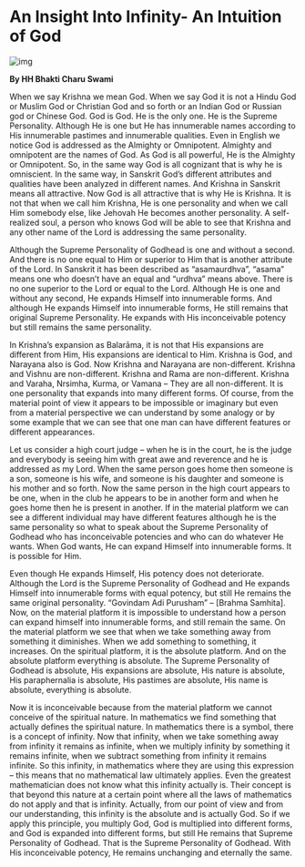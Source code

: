 # An Insight Into Infinity- An Intuition of God

![img](https://i.imgur.com/CQuR2bL.jpg)

**By HH Bhakti Charu Swami**

When we say Krishna we mean God. When we say God it is not a Hindu God or Muslim God or Christian God and so forth or an Indian God or Russian god or Chinese God. God is God. He is the only one. He is the Supreme Personality. Although He is one but He has innumerable names according to His innumerable pastimes and innumerable qualities. Even in English we notice God is addressed as the Almighty or Omnipotent. Almighty and omnipotent are the names of God. As God is all powerful, He is the Almighty or Omnipotent. So, in the same way God is all cognizant that is why he is omniscient. In the same way, in Sanskrit God’s different attributes and qualities have been analyzed in different names. And Krishna in Sanskrit means all attractive. Now God is all attractive that is why He is Krishna. It is not that when we call him Krishna, He is one personality and when we call Him somebody else, like Jehovah He becomes another personality. A self-realized soul, a person who knows God will be able to see that Krishna and any other name of the Lord is addressing the same personality.

Although the Supreme Personality of Godhead is one and without a second. And there is no one equal to Him or superior to Him that is another attribute of the Lord. In Sanskrit it has been described as “asamaurdhva”, “asama” means one who doesn’t have an equal and “urdhva” means above. There is no one superior to the Lord or equal to the Lord. Although He is one and without any second, He expands Himself into innumerable forms. And although He expands Himself into innumerable forms, He still remains that original Supreme Personality. He expands with His inconceivable potency but still remains the same personality.

In Krishna’s expansion as Balarāma, it is not that His expansions are different from Him, His expansions are identical to Him. Krishna is God, and Narayana also is God. Now Krishna and Narayana are non-different. Krishna and Vishnu are non-different. Krishna and Rama are non-different. Krishna and Varaha, Nrsimha, Kurma, or Vamana – They are all non-different. It is one personality that expands into many different forms. Of course, from the material point of view it appears to be impossible or imaginary but even from a material perspective we can understand by some analogy or by some example that we can see that one man can have different features or different appearances.

Let us consider a high court judge – when he is in the court, he is the judge and everybody is seeing him with great awe and reverence and he is addressed as my Lord. When the same person goes home then someone is a son, someone is his wife, and someone is his daughter and someone is his mother and so forth. Now the same person in the high court appears to be one, when in the club he appears to be in another form and when he goes home then he is present in another. If in the material platform we can see a different individual may have different features although he is the same personality so what to speak about the Supreme Personality of Godhead who has inconceivable potencies and who can do whatever He wants. When God wants, He can expand Himself into innumerable forms. It is possible for Him.

Even though He expands Himself, His potency does not deteriorate. Although the Lord is the Supreme Personality of Godhead and He expands Himself into innumerable forms with equal potency, but still He remains the same original personality. “Govindam Adi Purusham” – [Brahma Samhita]. Now, on the material platform it is impossible to understand how a person can expand himself into innumerable forms, and still remain the same. On the material platform we see that when we take something away from something it diminishes. When we add something to something, it increases. On the spiritual platform, it is the absolute platform. And on the absolute platform everything is absolute. The Supreme Personality of Godhead is absolute, His expansions are absolute, His nature is absolute, His paraphernalia is absolute, His pastimes are absolute, His name is absolute, everything is absolute.

Now it is inconceivable because from the material platform we cannot conceive of the spiritual nature. In mathematics we find something that actually defines the spiritual nature. In mathematics there is a symbol, there is a concept of infinity. Now that infinity, when we take something away from infinity it remains as infinite, when we multiply infinity by something it remains infinite, when we subtract something from infinity it remains infinite. So this infinity, in mathematics where they are using this expression – this means that no mathematical law ultimately applies. Even the greatest mathematician does not know what this infinity actually is. Their concept is that beyond this nature at a certain point where all the laws of mathematics do not apply and that is infinity. Actually, from our point of view and from our understanding, this infinity is the absolute and is actually God. So if we apply this principle, you multiply God, God is multiplied into different forms, and God is expanded into different forms, but still He remains that Supreme Personality of Godhead. That is the Supreme Personality of Godhead. With His inconceivable potency, He remains unchanging and eternally the same.